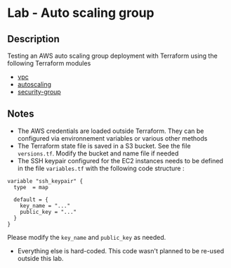 # Lab - Auto scaling group
## Description
Testing an AWS auto scaling group deployment with Terraform using the following Terraform modules
- [vpc](https://registry.terraform.io/modules/terraform-aws-modules/vpc/aws/latest)
- [autoscaling](https://registry.terraform.io/modules/terraform-aws-modules/autoscaling/aws/latest)
- [security-group](https://registry.terraform.io/modules/terraform-aws-modules/security-group/aws/latest)

## Notes
- The AWS credentials are loaded outside Terraform. They can be configured via environnement variables or various other methods
- The Terraform state file is saved in a S3 bucket. See the file `versions.tf`. Modify the bucket and name file if needed
- The SSH keypair configured for the EC2 instances needs to be defined in the file `variables.tf` with the following code structure :
```
variable "ssh_keypair" {
  type 	= map

  default = {
    key_name = "..."
    public_key = "..."
  }
}

```
Please modify the `key_name` and `public_key` as needed.
- Everything else is hard-coded. This code wasn't planned to be re-used outside this lab.
